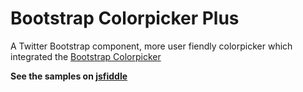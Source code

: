 # Bootstrap Colorpicker Plus

A Twitter Bootstrap component, more user fiendly colorpicker which integrated  the [Bootstrap Colorpicker](https://github.com/mjolnic/bootstrap-colorpicker)

**See the samples on [jsfiddle](http://jsfiddle.net/zzzhan/6fdqqsb8/)**